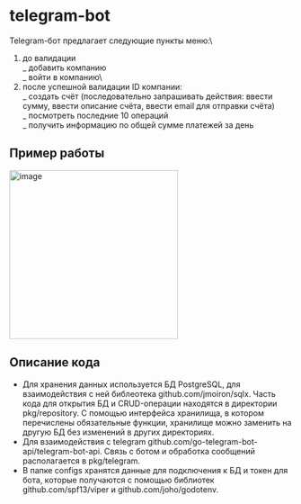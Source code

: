 # telegram-bot
  Telegram-бот предлагает следующие пункты меню:\
   1. до валидации \
       _ добавить компанию\
       _ войти в компанию\
   2. после успешной валидации ID компании:\
       _ создать счёт (последовательно запрашивать действия: ввести сумму, ввести описание счёта, ввести email для отправки счёта)\
       _ посмотреть последние 10 операций\
       _ получить информацию по общей сумме платежей за день
       
## Пример работы
<img width="300" alt="image" src="https://user-images.githubusercontent.com/102811233/224660092-bf29244b-ce45-40e4-8698-1eddf0981d0b.png">

## Описание кода

* Для хранения данных используется БД PostgreSQL, для взаимодействия с ней библеотека github.com/jmoiron/sqlx. Часть кода для открытия БД и CRUD-операции находятся в директории pkg/repository. С помощью интерфейса хранилища, в котором перечислены обязательные функции, хранилище можно заменить на другую БД без изменений в других директориях.
* Для взаимодействия с telegram github.com/go-telegram-bot-api/telegram-bot-api. Связь с ботом и обработка сообщений располагается в pkg/telegram.
* В папке configs хранятся данные для подключения к БД и токен для бота, которые получаются с помощью библиотек github.com/spf13/viper и github.com/joho/godotenv.
